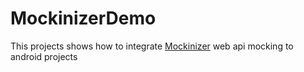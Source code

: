 # MockinizerDemo
This projects shows how to integrate [Mockinizer](https://github.com/donfuxx/Mockinizer) web api mocking to android projects
